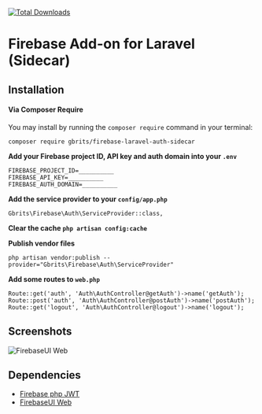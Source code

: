 [![Total Downloads](https://poser.pugx.org/gbrits/firebase-laravel-auth-sidecar/downloads)](https://packagist.org/packages/gbrits/firebase-laravel-auth-sidecar)

# Firebase Add-on for Laravel (Sidecar)

## Installation

#### Via Composer Require

You may install by running the `composer require` command in your terminal:
```
composer require gbrits/firebase-laravel-auth-sidecar
```

**Add your Firebase project ID, API key and auth domain into your `.env`**

```
FIREBASE_PROJECT_ID=__________
FIREBASE_API_KEY=__________
FIREBASE_AUTH_DOMAIN=__________
```

**Add the service provider to your `config/app.php`**

```
Gbrits\Firebase\Auth\ServiceProvider::class,
```

**Clear the cache `php artisan config:cache`**

**Publish vendor files**

```
php artisan vendor:publish --provider="Gbrits\Firebase\Auth\ServiceProvider"
```

**Add some routes to `web.php`**

```
Route::get('auth', 'Auth\AuthController@getAuth')->name('getAuth');
Route::post('auth', 'Auth\AuthController@postAuth')->name('postAuth');
Route::get('logout', 'Auth\AuthController@logout')->name('logout');
```

## Screenshots

![FirebaseUI Web](/screenshots/sign-in-providers.png)

## Dependencies

* [Firebase php JWT](https://github.com/firebase/php-jwt)
* [FirebaseUI Web](https://github.com/firebase/firebaseui-web)
